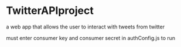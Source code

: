 # TwitterAPIproject
a web app that allows the user to interact with tweets from twitter

must enter consumer key and consumer secret in authConfig.js to run
